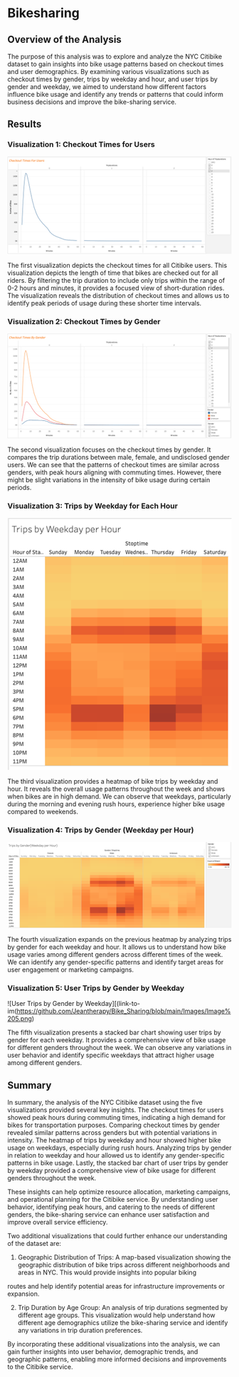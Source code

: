 # Bikesharing

## Overview of the Analysis
The purpose of this analysis was to explore and analyze the NYC Citibike dataset to gain insights into bike usage patterns based on checkout times and user demographics. By examining various visualizations such as checkout times by gender, trips by weekday and hour, and user trips by gender and weekday, we aimed to understand how different factors influence bike usage and identify any trends or patterns that could inform business decisions and improve the bike-sharing service.

## Results
### Visualization 1: Checkout Times for Users
![Checkout Times for Users](https://github.com/Jeantherapy/Bike_Sharing/blob/main/Images/Image%201.png)

The first visualization depicts the checkout times for all Citibike users. This visualization depicts the length of time that bikes are checked out for all riders. By filtering the trip duration to include only trips within the range of 0-2 hours and minutes, it provides a focused view of short-duration rides. The visualization reveals the distribution of checkout times and allows us to identify peak periods of usage during these shorter time intervals.

### Visualization 2: Checkout Times by Gender
![Checkout Times by Gender](https://github.com/Jeantherapy/Bike_Sharing/blob/main/Images/Image%202.png)

The second visualization focuses on the checkout times by gender. It compares the trip durations between male, female, and undisclosed gender users. We can see that the patterns of checkout times are similar across genders, with peak hours aligning with commuting times. However, there might be slight variations in the intensity of bike usage during certain periods.

### Visualization 3: Trips by Weekday for Each Hour
![Trips by Weekday for Each Hour](https://github.com/Jeantherapy/Bike_Sharing/blob/main/Images/Image%203.png)

The third visualization provides a heatmap of bike trips by weekday and hour. It reveals the overall usage patterns throughout the week and shows when bikes are in high demand. We can observe that weekdays, particularly during the morning and evening rush hours, experience higher bike usage compared to weekends.

### Visualization 4: Trips by Gender (Weekday per Hour)
![Trips by Gender (Weekday per Hour)](https://github.com/Jeantherapy/Bike_Sharing/blob/main/Images/Image%204.png)

The fourth visualization expands on the previous heatmap by analyzing trips by gender for each weekday and hour. It allows us to understand how bike usage varies among different genders across different times of the week. We can identify any gender-specific patterns and identify target areas for user engagement or marketing campaigns.

### Visualization 5: User Trips by Gender by Weekday
![User Trips by Gender by Weekday][(link-to-im(https://github.com/Jeantherapy/Bike_Sharing/blob/main/Images/Image%205.png)

The fifth visualization presents a stacked bar chart showing user trips by gender for each weekday. It provides a comprehensive view of bike usage for different genders throughout the week. We can observe any variations in user behavior and identify specific weekdays that attract higher usage among different genders.

## Summary
In summary, the analysis of the NYC Citibike dataset using the five visualizations provided several key insights. The checkout times for users showed peak hours during commuting times, indicating a high demand for bikes for transportation purposes. Comparing checkout times by gender revealed similar patterns across genders but with potential variations in intensity. The heatmap of trips by weekday and hour showed higher bike usage on weekdays, especially during rush hours. Analyzing trips by gender in relation to weekday and hour allowed us to identify any gender-specific patterns in bike usage. Lastly, the stacked bar chart of user trips by gender by weekday provided a comprehensive view of bike usage for different genders throughout the week.

These insights can help optimize resource allocation, marketing campaigns, and operational planning for the Citibike service. By understanding user behavior, identifying peak hours, and catering to the needs of different genders, the bike-sharing service can enhance user satisfaction and improve overall service efficiency.

Two additional visualizations that could further enhance our understanding of the dataset are:

1. Geographic Distribution of Trips: A map-based visualization showing the geographic distribution of bike trips across different neighborhoods and areas in NYC. This would provide insights into popular biking

 routes and help identify potential areas for infrastructure improvements or expansion.

2. Trip Duration by Age Group: An analysis of trip durations segmented by different age groups. This visualization would help understand how different age demographics utilize the bike-sharing service and identify any variations in trip duration preferences.

By incorporating these additional visualizations into the analysis, we can gain further insights into user behavior, demographic trends, and geographic patterns, enabling more informed decisions and improvements to the Citibike service.

